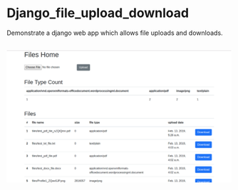 # Django_file_upload_download

<p>Demonstrate a django web app which allows file uploads and downloads.</p>
<br/>

<img src="img/file_upload_download_home.png" alt="file_upload_download_home">
